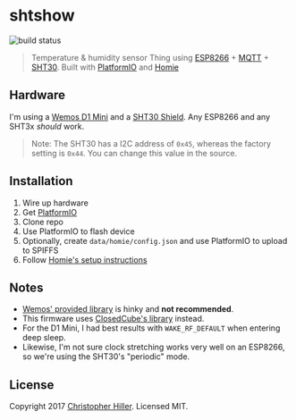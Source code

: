 # shtshow 

![build status](https://travis-ci.org/boneskull/shtshow.svg?branch=master)

> Temperature & humidity sensor Thing using [ESP8266] + [MQTT] + [SHT30].  Built with [PlatformIO] and [Homie]

## Hardware

I'm using a [Wemos D1 Mini] and a [SHT30 Shield].  Any ESP8266 and any SHT3x *should* work.

> Note: The SHT30 has a I2C address of `0x45`, whereas the factory setting is `0x44`.  You can change this value in the source.

## Installation

1. Wire up hardware
1. Get [PlatformIO]
1. Clone repo
1. Use PlatformIO to flash device
1. Optionally, create `data/homie/config.json` and use PlatformIO to upload to SPIFFS
1. Follow [Homie's setup instructions](https://homie-esp8266.readme.io/docs/getting-started) 

## Notes

- [Wemos' provided library](https://github.com/wemos/WEMOS_SHT3x_Arduino_Library) is hinky and **not recommended**.
- This firmware uses [ClosedCube's library](https://github.com/closedcube/ClosedCube_SHT31D_Arduino) instead.
- For the D1 Mini, I had best results with `WAKE_RF_DEFAULT` when entering deep sleep.
- Likewise, I'm not sure clock stretching works very well on an ESP8266, so we're using the SHT30's "periodic" mode.

## License

Copyright 2017 [Christopher Hiller].  Licensed MIT.

[Homie]: https://homie-esp8266.readme.io/
[SHT30]: https://www.sensirion.com/en/environmental-sensors/humidity-sensors/digital-humidity-sensors-for-various-applications/
[PlatformIO]: http://platformio.org/
[ESP8266]: http://esp8266.net/
[Wemos D1 Mini]: https://www.wemos.cc/product/d1-mini.html
[SHT30 Shield]: https://www.wemos.cc/product/sht30-shield.html
[MQTT]: http://mqtt.org
[Christopher Hiller]: https://boneskull.com
